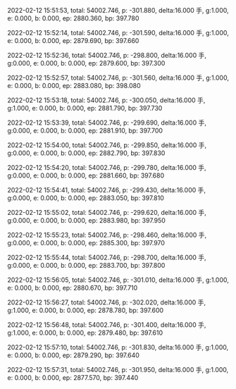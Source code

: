 2022-02-12 15:51:53, total: 54002.746, p: -301.880, delta:16.000 手, g:1.000, e: 0.000, b: 0.000, ep: 2880.360, bp: 397.780

2022-02-12 15:52:14, total: 54002.746, p: -301.590, delta:16.000 手, g:1.000, e: 0.000, b: 0.000, ep: 2879.690, bp: 397.660

2022-02-12 15:52:36, total: 54002.746, p: -298.800, delta:16.000 手, g:0.000, e: 0.000, b: 0.000, ep: 2879.600, bp: 397.300

2022-02-12 15:52:57, total: 54002.746, p: -301.560, delta:16.000 手, g:1.000, e: 0.000, b: 0.000, ep: 2883.080, bp: 398.080

2022-02-12 15:53:18, total: 54002.746, p: -300.050, delta:16.000 手, g:1.000, e: 0.000, b: 0.000, ep: 2881.790, bp: 397.730

2022-02-12 15:53:39, total: 54002.746, p: -299.690, delta:16.000 手, g:0.000, e: 0.000, b: 0.000, ep: 2881.910, bp: 397.700

2022-02-12 15:54:00, total: 54002.746, p: -299.850, delta:16.000 手, g:0.000, e: 0.000, b: 0.000, ep: 2882.790, bp: 397.830

2022-02-12 15:54:20, total: 54002.746, p: -299.780, delta:16.000 手, g:0.000, e: 0.000, b: 0.000, ep: 2881.660, bp: 397.680

2022-02-12 15:54:41, total: 54002.746, p: -299.430, delta:16.000 手, g:0.000, e: 0.000, b: 0.000, ep: 2883.050, bp: 397.810

2022-02-12 15:55:02, total: 54002.746, p: -299.620, delta:16.000 手, g:0.000, e: 0.000, b: 0.000, ep: 2883.980, bp: 397.950

2022-02-12 15:55:23, total: 54002.746, p: -298.460, delta:16.000 手, g:0.000, e: 0.000, b: 0.000, ep: 2885.300, bp: 397.970

2022-02-12 15:55:44, total: 54002.746, p: -298.700, delta:16.000 手, g:0.000, e: 0.000, b: 0.000, ep: 2883.700, bp: 397.800

2022-02-12 15:56:05, total: 54002.746, p: -301.010, delta:16.000 手, g:1.000, e: 0.000, b: 0.000, ep: 2880.670, bp: 397.710

2022-02-12 15:56:27, total: 54002.746, p: -302.020, delta:16.000 手, g:1.000, e: 0.000, b: 0.000, ep: 2878.780, bp: 397.600

2022-02-12 15:56:48, total: 54002.746, p: -301.400, delta:16.000 手, g:1.000, e: 0.000, b: 0.000, ep: 2879.480, bp: 397.610

2022-02-12 15:57:10, total: 54002.746, p: -301.830, delta:16.000 手, g:1.000, e: 0.000, b: 0.000, ep: 2879.290, bp: 397.640

2022-02-12 15:57:31, total: 54002.746, p: -301.950, delta:16.000 手, g:1.000, e: 0.000, b: 0.000, ep: 2877.570, bp: 397.440